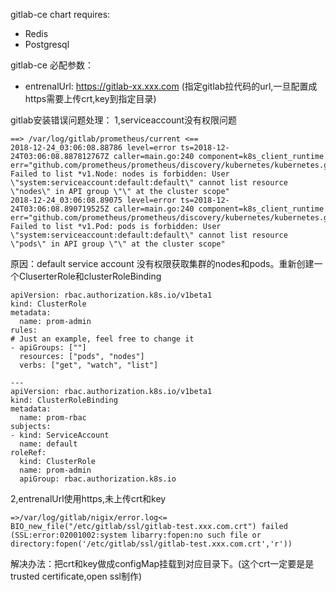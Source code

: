 gitlab-ce chart requires:
 - Redis 
 - Postgresql

gitlab-ce 必配参数：
- entrenalUrl: https://gitlab-xx.xxx.com (指定gitlab拉代码的url,一旦配置成https需要上传crt,key到指定目录)

gitlab安装错误问题处理：
1,serviceaccount没有权限问题
```
==> /var/log/gitlab/prometheus/current <==
2018-12-24_03:06:08.88786 level=error ts=2018-12-24T03:06:08.887812767Z caller=main.go:240 component=k8s_client_runtime err="github.com/prometheus/prometheus/discovery/kubernetes/kubernetes.go:372: Failed to list *v1.Node: nodes is forbidden: User \"system:serviceaccount:default:default\" cannot list resource \"nodes\" in API group \"\" at the cluster scope"
2018-12-24_03:06:08.89075 level=error ts=2018-12-24T03:06:08.890719525Z caller=main.go:240 component=k8s_client_runtime err="github.com/prometheus/prometheus/discovery/kubernetes/kubernetes.go:320: Failed to list *v1.Pod: pods is forbidden: User \"system:serviceaccount:default:default\" cannot list resource \"pods\" in API group \"\" at the cluster scope"
```
原因：default service account 没有权限获取集群的nodes和pods。重新创建一个CluserterRole和clusterRoleBinding
```
apiVersion: rbac.authorization.k8s.io/v1beta1
kind: ClusterRole
metadata:
  name: prom-admin
rules:
# Just an example, feel free to change it
- apiGroups: [""]
  resources: ["pods", "nodes"]
  verbs: ["get", "watch", "list"]

---
apiVersion: rbac.authorization.k8s.io/v1beta1
kind: ClusterRoleBinding
metadata:
  name: prom-rbac
subjects:
- kind: ServiceAccount
  name: default
roleRef:
  kind: ClusterRole
  name: prom-admin
  apiGroup: rbac.authorization.k8s.io
```

2,entrenalUrl使用https,未上传crt和key
```
=>/var/log/gitlab/nigix/error.log<=
BIO_new_file("/etc/gitlab/ssl/gitlab-test.xxx.com.crt") failed (SSL:error:02001002:system libarry:fopen:no such file or directory:fopen('/etc/gitlab/ssl/gitlab-test.xxx.com.crt','r'))
```
解决办法：把crt和key做成configMap挂载到对应目录下。(这个crt一定要是是trusted certificate,open ssl制作)

